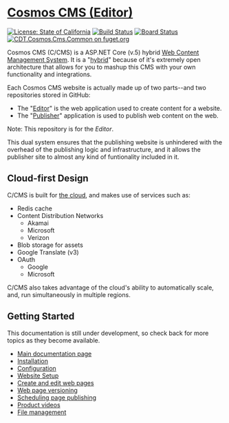 # [Cosmos CMS (Editor)](https://cosmos.azureedge.net)

[![License: State of California](https://img.shields.io/static/v1?label=License&message=Cosmos%20CMS%20(Editor)&color=brightgreen)](https://github.com/StateOfCalifornia/CosmosCMS.Editor/edit/main/LICENSE.md) [![Build Status](https://dev.azure.com/CalEnterprise/CDT.Cosmos.Cms/_apis/build/status/Source-GitHub%20CosmosCMS.Editor?branchName=main)](https://dev.azure.com/CalEnterprise/CDT.Cosmos.Cms/_build/latest?definitionId=474&branchName=main) [![Board Status](https://dev.azure.com/CalEnterprise/a7ab809f-6843-401d-962e-130106405388/dcd608b7-7c08-4e48-8863-83d649e2e1df/_apis/work/boardbadge/82ea9a1e-2fcd-4973-8898-080c0556e997)](https://dev.azure.com/calenterprise/a7ab809f-6843-401d-962e-130106405388/_boards/board/t/dcd608b7-7c08-4e48-8863-83d649e2e1df/Microsoft.RequirementCategory/) [![CDT.Cosmos.Cms.Common on fuget.org](https://www.fuget.org/packages/CDT.Cosmos.Cms.Common/badge.svg)](https://www.fuget.org/packages/CDT.Cosmos.Cms.Common)

Cosmos CMS (C/CMS) is a ASP.NET Core (v.5) hybrid [Web Content Management System](https://en.wikipedia.org/wiki/Web_content_management_system). It is a "[hybrid](https://en.wikipedia.org/wiki/Mashup_(web_application_hybrid))" because of it's extremely open architecture that allows for you to mashup this CMS with your own functionality and integrations.

Each Cosmos CMS website is actually made up of two parts--and two repositories stored in GitHub:

* The "[Editor](https://github.com/StateOfCalifornia/CosmosCMS.Editor)" is the web application used to create content for a website.
* The "[Publisher](https://github.com/StateOfCalifornia/CosmosCMS.Publisher)" application is used to publish web content on the web.

Note: This repository is for the _*Editor*_.

This dual system ensures that the publishing website is unhindered with the overhead of the publishing logic and infrastructure, and it allows the publisher site to almost any kind of funtionality included in it.  

## Cloud-first Design

C/CMS is built for [the cloud](https://cosmos.azureedge.net/), and makes use of services such as:

* Redis cache
* Content Distribution Networks 
  * Akamai
  * Microsoft
  * Verizon
* Blob storage for assets
* Google Translate (v3)
* OAuth
  * Google
  * Microsoft

C/CMS also takes advantage of the cloud's ability to automatically scale, and, run simultaneously in multiple regions.

## Getting Started

This documentation is still under development, so check back for more topics as they become available.

* [Main documentation page](https://cosmos.azureedge.net/documentation)
* [Installation](https://cosmos.azureedge.net/installation)
* [Configuration](https://cosmos.azureedge.net/configuration)
* [Website Setup](https://cosmos.azureedge.net/website_setup)
* [Create and edit web pages](https://cosmos.azureedge.net/edit_page)
* [Web page versioning](https://cosmos.azureedge.net/page_versions)
* [Scheduling page publishing](https://cosmos.azureedge.net/page_versions#ScheduleRelease)
* [Product videos](https://cosmos.azureedge.net/video)
* [File management](https://cosmos.azureedge.net/file_management)
